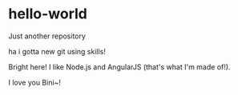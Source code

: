 # hello-world
Just another repository

ha i gotta new git using skills!

Bright here! I like Node.js and AngularJS (that's what I'm made of!).

I love you Bini~!
